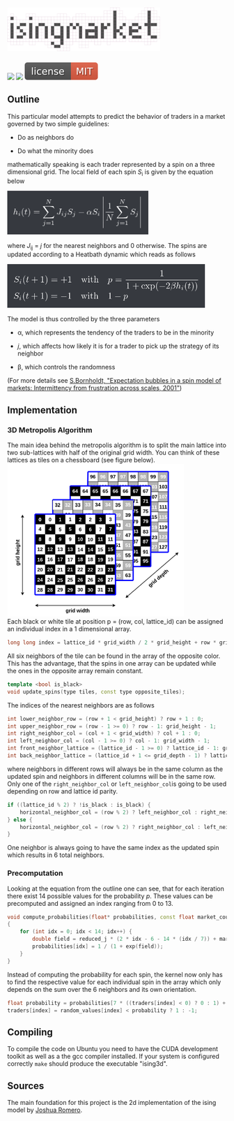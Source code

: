 # <img src="https://github.com/kenokrieger/isingmarket3d/blob/main/images/logo.png" height="100" alt="logo">

<img src="https://img.shields.io/github/issues/kenokrieger/isingmarket3d"> <img src="https://img.shields.io/github/commit-activity/m/kenokrieger/isingmarket3d">
<img src="https://github.com/kenokrieger/isingmarket3d/blob/main/images/license.svg" alt="MIT License">

## Outline

This particular model attempts to predict the behavior of traders in a market
governed by two simple guidelines:

- Do as neighbors do

- Do what the minority does

mathematically speaking is each trader represented by a spin on a three dimensional
grid. The local field of each spin *S*<sub>i</sub> is given by the equation below

<img src="https://github.com/kenokrieger/isingmarket3d/blob/main/images/local_field.png" alt="field equation" height="100">

where *J*<sub>ij</sub> = *j* for the nearest neighbors and 0 otherwise. The spins
are updated according to a Heatbath dynamic which reads as follows

<img src="https://github.com/kenokrieger/isingmarket3d/blob/main/images/spin_updates.png" alt="Heatbath equation" height="100">


The model is thus controlled by the three parameters

- &alpha;, which represents the tendency of the traders to be in the minority

- *j*, which affects how likely it is for a trader to pick up the strategy of its neighbor

- &beta;, which controls the randomness

(For more details see <a href="https://arxiv.org/pdf/cond-mat/0105224.pdf">
S.Bornholdt, "Expectation bubbles in a spin model of markets: Intermittency from
frustration across scales, 2001"</a>)

## Implementation

### 3D Metropolis Algorithm

The main idea behind the metropolis algorithm is to split the main lattice into
two sub-lattices with half of the original grid width. You can think of these lattices
as tiles on a chessboard (see figure below).</br>
<img src="https://github.com/kenokrieger/isingmarket3d/blob/main/images/metropolis3d.png" alt="3d metropolis algorithm" height="350"> </br>
Each black or white tile at position p = (row, col, lattice_id) can be assigned
an individual index in a 1 dimensional array.
```c++
long long index = lattice_id * grid_width / 2 * grid_height + row * grid_width / 2 + col;
```
All six neighbors of the tile can be found in the array of the opposite color. This
has the advantage, that the spins in one array can be updated while the ones
in the opposite array remain constant.
```c++
template <bool is_black>
void update_spins(type tiles, const type opposite_tiles);
```
The indices of the nearest neighbors are as follows

```c++
int lower_neighbor_row = (row + 1 < grid_height) ? row + 1 : 0;
int upper_neighbor_row = (row - 1 >= 0) ? row - 1: grid_height - 1;
int right_neighbor_col = (col + 1 < grid_width) ? col + 1 : 0;
int left_neighbor_col = (col - 1 >= 0) ? col - 1: grid_width - 1;
int front_neighbor_lattice = (lattice_id - 1 >= 0) ? lattice_id - 1: grid_depth - 1;
int back_neighbor_lattice = (lattice_id + 1 <= grid_depth - 1) ? lattice_id + 1: 0;
```

where neighbors in different rows will always be in the same column as the updated
spin and neighbors in different columns will be in the same row. Only one of
the ```right_neighbor_col``` or ```left_neighbor_col```is going to be used depending
on row and lattice id parity.

```c++
if ((lattice_id % 2) ? !is_black : is_black) {
    horizontal_neighbor_col = (row % 2) ? left_neighbor_col : right_neighbor_col;
} else {
    horizontal_neighbor_col = (row % 2) ? right_neighbor_col : left_neighbor_col;
}
```

One neighbor is always going to have the same index as the updated spin
which results in 6 total neighbors.

### Precomputation

Looking at the equation from the outline one can see, that for each iteration
there exist 14 possible values for the probability *p*. These values can be
precomputed and assigned an index ranging from 0 to 13.

```c++
void compute_probabilities(float* probabilities, const float market_coupling, const float reduced_j)
{
    for (int idx = 0; idx < 14; idx++) {
        double field = reduced_j * (2 * idx - 6 - 14 * (idx / 7)) + market_coupling * ((idx < 7) ? -1 : 1);
        probabilities[idx] = 1 / (1 + exp(field));
    }
}
```

Instead of computing the probability for each spin, the kernel now only has to
find the respective value for each individual spin in the array which only depends
on the sum over the 6 neighbors and its own orientation.

```c++
float probability = probabilities[7 * ((traders[index] < 0) ? 0 : 1) + (neighbor_sum + 6) / 2];
traders[index] = random_values[index] < probability ? 1 : -1;
```

## Compiling

To compile the code on Ubuntu you need to have the CUDA development toolkit as well
as a the gcc compiler installed. If your system is configured correctly `make`
should produce the executable "ising3d".

## Sources

The main foundation for this project is the 2d implementation of the ising model
by <a href="https://github.com/romerojosh">Joshua Romero</a>.
